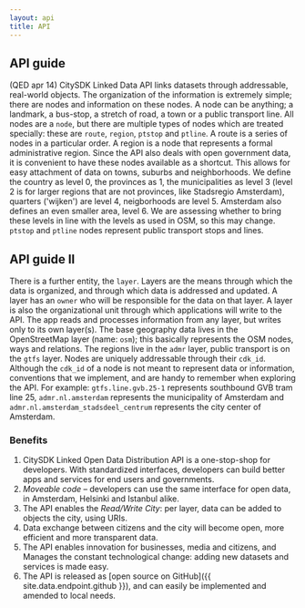 ```yaml
---
layout: api
title: API
---
```


## API guide

<div class="col_12" >

(QED apr 14) CitySDK Linked Data API links datasets through addressable, real-world objects. The organization of the information is extremely simple; there are nodes and information on these nodes. A node can be anything; a landmark, a bus-stop, a stretch of road, a town or a public transport line. All nodes are a `node`, but there are multiple types of nodes which are treated specially: these are `route`, `region`, `ptstop` and `ptline`. A route is a series of nodes in a particular order. A region is a node that represents a formal administrative region. Since the API also deals with open government data, it is convenient to have these nodes available as a shortcut. This allows for easy attachment of data on towns, suburbs and neighborhoods. We define the country as level 0, the provinces as 1, the municipalities as level 3 (level 2 is for larger regions that are not provinces, like Stadsregio Amsterdam), quarters ('wijken') are level 4, neigborhoods are level 5. Amsterdam also defines an even smaller area, level 6. We are assessing whether to bring these levels in line with the levels as used in OSM, so this may change. `ptstop` and `ptline` nodes represent public transport stops and lines.

</div>
<div class="col3">

## API guide II

There is a further entity, the `layer`. Layers are the means through which the data is organized, and through which data is addressed and updated. A layer has an `owner` who will be responsible for the data on that layer. A layer is also the organizational unit through which applications will write to the API. The app reads and processes information from any layer, but writes only to its own layer(s). The base geography data lives in the OpenStreetMap layer (name: `osm`); this basically represents the OSM nodes, ways and relations. The regions live in the `admr` layer, public transport is on the `gtfs` layer. Nodes are uniquely addressable through their `cdk_id`. Although the `cdk_id` of a node is not meant to represent data or information, conventions that we implement, and are handy to remember when exploring the API. For example: `gtfs.line.gvb.25-1` represents southbound GVB tram line 25, `admr.nl.amsterdam` represents the municipality of Amsterdam and `admr.nl.amsterdam_stadsdeel_centrum` represents the city center of Amsterdam.

</div>
<div class="col9">

### Benefits

1. CitySDK Linked Open Data Distribution API is a one-stop-shop for developers. With standardized interfaces, developers can build better apps and services for end users and governments. 
2. _Moveable code_ &ndash; developers can use the same interface for open data, in Amsterdam, Helsinki and Istanbul alike.
3. The API enables the _Read/Write City_: per layer, data can be added to objects the city, using URIs.
4. Data exchange between citizens and the city will become open, more efficient and more transparent data.
5. The API enables innovation for businesses, media and citizens, and Manages the constant technological change: adding new datasets and services is made easy.
6. The API is released as [open source on GitHub]({{ site.data.endpoint.github }}), and can easily be implemented and amended to local needs.

</div>